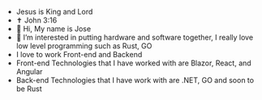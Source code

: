 - Jesus is King and Lord
-  ✝️ John 3:16
- 👋 Hi, My name is Jose
- 👀 I’m interested in putting hardware and software together, I really love low level programming such as Rust, GO
- I love to work Front-end and Backend
- Front-end Technologies that I have worked with are Blazor, React, and Angular
- Back-end Technologies that I have work with are .NET, GO and soon to be Rust



<!---
Joseg-05/Joseg-05 is a ✨ special ✨ repository because its `README.md` (this file) appears on your GitHub profile.
You can click the Preview link to take a look at your changes.
--->
